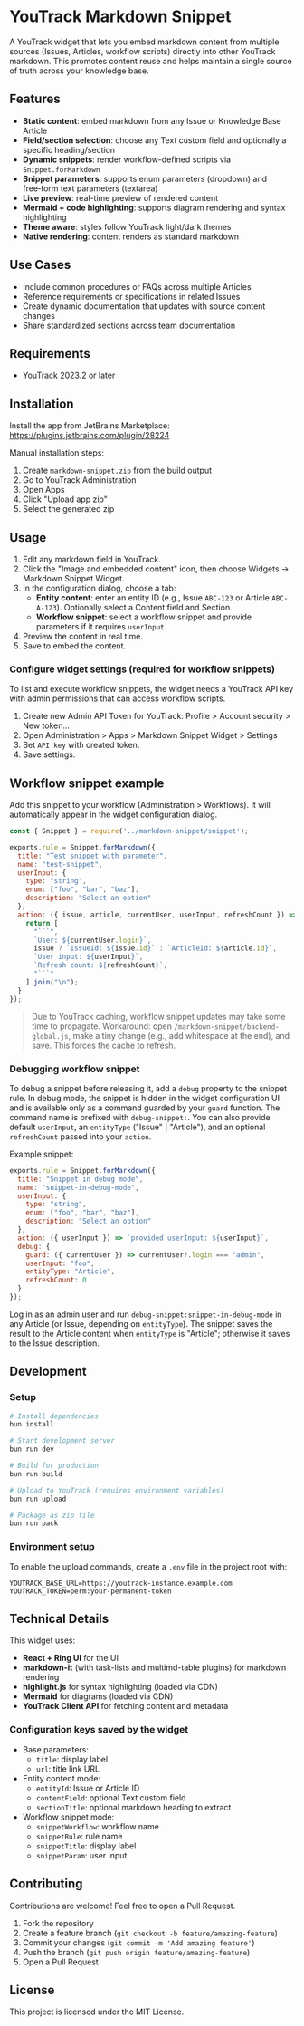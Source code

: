 # YouTrack Markdown Snippet

A YouTrack widget that lets you embed markdown content from multiple sources (Issues, Articles, workflow scripts) directly into other YouTrack markdown. This promotes content reuse and helps maintain a single source of truth across your knowledge base.

## Features

- __Static content__: embed markdown from any Issue or Knowledge Base Article
- __Field/section selection__: choose any Text custom field and optionally a specific heading/section
- __Dynamic snippets__: render workflow-defined scripts via `Snippet.forMarkdown`
- __Snippet parameters__: supports enum parameters (dropdown) and free‑form text parameters (textarea)
- __Live preview__: real-time preview of rendered content
- __Mermaid + code highlighting__: supports diagram rendering and syntax highlighting
- __Theme aware__: styles follow YouTrack light/dark themes
- __Native rendering__: content renders as standard markdown

## Use Cases

- Include common procedures or FAQs across multiple Articles
- Reference requirements or specifications in related Issues
- Create dynamic documentation that updates with source content changes
- Share standardized sections across team documentation

## Requirements

- YouTrack 2023.2 or later

## Installation 

Install the app from JetBrains Marketplace: https://plugins.jetbrains.com/plugin/28224

Manual installation steps:
1. Create `markdown-snippet.zip` from the build output
2. Go to YouTrack Administration
3. Open Apps
4. Click "Upload app zip"
5. Select the generated zip

## Usage

1. Edit any markdown field in YouTrack.
2. Click the "Image and embedded content" icon, then choose Widgets → Markdown Snippet Widget.
3. In the configuration dialog, choose a tab:
   - __Entity content__: enter an entity ID (e.g., Issue `ABC-123` or Article `ABC-A-123`). Optionally select a Content field and Section.
   - __Workflow snippet__: select a workflow snippet and provide parameters if it requires `userInput`.
4. Preview the content in real time.
5. Save to embed the content.

### Configure widget settings (required for workflow snippets)

To list and execute workflow snippets, the widget needs a YouTrack API key with admin permissions that can access workflow scripts.

1. Create new Admin API Token for YouTrack: Profile > Account security > New token...
2. Open Administration > Apps > Markdown Snippet Widget > Settings
3. Set `API key` with created token.
4. Save settings.

## Workflow snippet example

Add this snippet to your workflow (Administration > Workflows). It will automatically appear in the widget configuration dialog.

```js
const { Snippet } = require('../markdown-snippet/snippet');

exports.rule = Snippet.forMarkdown({
  title: "Test snippet with parameter",
  name: "test-snippet",
  userInput: {
  	type: "string",
    enum: ["foo", "bar", "baz"],
    description: "Select an option"
  },
  action: ({ issue, article, currentUser, userInput, refreshCount }) => {
    return [
      "```",
      `User: ${currentUser.login}`,
      issue ? `IssueId: ${issue.id}` : `ArticleId: ${article.id}`,
      `User input: ${userInput}`,
      `Refresh count: ${refreshCount}`,
      "```"
    ].join("\n");
  }
});
```

 > Due to YouTrack caching, workflow snippet updates may take some time to propagate.
 > Workaround: open `/markdown-snippet/backend-global.js`, make a tiny change (e.g., add whitespace at the end), and save. This forces the cache to refresh.

### Debugging workflow snippet

To debug a snippet before releasing it, add a `debug` property to the snippet rule. In debug mode, the snippet is hidden in the widget configuration UI and is available only as a command guarded by your `guard` function. The command name is prefixed with `debug-snippet:`. You can also provide default `userInput`, an `entityType` ("Issue" | "Article"), and an optional `refreshCount` passed into your `action`.

Example snippet:
```js
exports.rule = Snippet.forMarkdown({
  title: "Snippet in debug mode",
  name: "snippet-in-debug-mode",
  userInput: {
    type: "string",
    enum: ["foo", "bar", "baz"],
    description: "Select an option"
  },
  action: ({ userInput }) => `provided userInput: ${userInput}`,
  debug: {
    guard: ({ currentUser }) => currentUser?.login === "admin",
    userInput: "foo",
    entityType: "Article",
    refreshCount: 0
  }
});
```

Log in as an admin user and run `debug-snippet:snippet-in-debug-mode` in any Article (or Issue, depending on `entityType`). The snippet saves the result to the Article content when `entityType` is "Article"; otherwise it saves to the Issue description.

## Development

### Setup

```bash
# Install dependencies
bun install

# Start development server
bun run dev

# Build for production
bun run build

# Upload to YouTrack (requires environment variables)
bun run upload

# Package as zip file
bun run pack
```

### Environment setup

 To enable the upload commands, create a `.env` file in the project root with:

```
YOUTRACK_BASE_URL=https://youtrack-instance.example.com
YOUTRACK_TOKEN=perm:your-permanent-token
```

## Technical Details

 This widget uses:

 - __React + Ring UI__ for the UI
 - __markdown-it__ (with task-lists and multimd-table plugins) for markdown rendering
 - __highlight.js__ for syntax highlighting (loaded via CDN)
 - __Mermaid__ for diagrams (loaded via CDN)
 - __YouTrack Client API__ for fetching content and metadata

### Configuration keys saved by the widget
 - Base parameters:
   - `title`: display label
   - `url`: title link URL
 - Entity content mode:
   - `entityId`: Issue or Article ID
   - `contentField`: optional Text custom field
   - `sectionTitle`: optional markdown heading to extract
 - Workflow snippet mode:
   - `snippetWorkflow`: workflow name
   - `snippetRule`: rule name
   - `snippetTitle`: display label
   - `snippetParam`: user input

## Contributing

 Contributions are welcome! Feel free to open a Pull Request.

 1. Fork the repository
 2. Create a feature branch (`git checkout -b feature/amazing-feature`)
 3. Commit your changes (`git commit -m 'Add amazing feature'`)
 4. Push the branch (`git push origin feature/amazing-feature`)
 5. Open a Pull Request

## License

This project is licensed under the MIT License.
